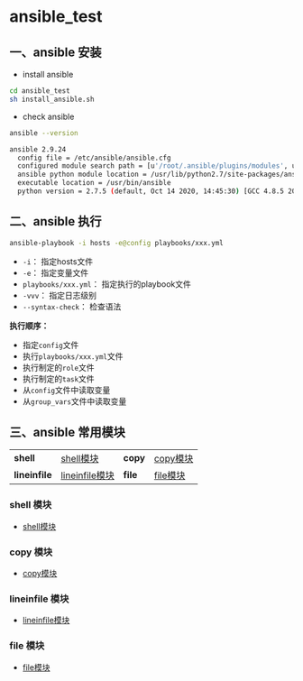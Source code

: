 # ansible_test

## 一、ansible 安装

- install ansible
```bash
cd ansible_test
sh install_ansible.sh
```

- check ansible
```bash
ansible --version

ansible 2.9.24
  config file = /etc/ansible/ansible.cfg
  configured module search path = [u'/root/.ansible/plugins/modules', u'/usr/share/ansible/plugins/modules']
  ansible python module location = /usr/lib/python2.7/site-packages/ansible
  executable location = /usr/bin/ansible
  python version = 2.7.5 (default, Oct 14 2020, 14:45:30) [GCC 4.8.5 20150623 (Red Hat 4.8.5-44)]
```

## 二、ansible 执行

```bash
ansible-playbook -i hosts -e@config playbooks/xxx.yml
```
- `-i`： 指定hosts文件
- `-e`： 指定变量文件
- `playbooks/xxx.yml`： 指定执行的playbook文件
- `-vvv`： 指定日志级别
- `--syntax-check`： 检查语法

**执行顺序：**
- 指定`config`文件
- 执行`playbooks/xxx.yml`文件
- 执行制定的`role`文件
- 执行制定的`task`文件
- 从`config`文件中读取变量
- 从`group_vars`文件中读取变量

## 三、ansible 常用模块

|                |  |          | |
|----------------| --- |----------| --- |
| **shell**      | [shell模块](modules_example/roles/shell-test/README.md) | **copy** | [copy模块](modules_example/roles/copy-test/README.md) |
| **lineinfile** | [lineinfile模块](modules_example/roles/lineinfile-test/README.md) | **file** | [file模块](modules_example/roles/file-test/README.md) |

### shell 模块
- [shell模块](modules_example/roles/shell-test/README.md)

### copy 模块
- [copy模块](modules_example/roles/copy-test/README.md)

### lineinfile 模块
- [lineinfile模块](modules_example/roles/lineinfile-test/README.md)

### file 模块
- [file模块](modules_example/roles/file-test/README.md)